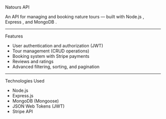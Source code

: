  Natours API

An API for managing and booking nature tours — built with Node.js ,  Express , and MongoDB .

---

  Features
- User authentication and authorization (JWT)
- Tour management (CRUD operations)
- Booking system with Stripe payments
- Reviews and ratings
- Advanced filtering, sorting, and pagination

---

  Technologies Used
- Node.js
- Express.js
- MongoDB (Mongoose)
- JSON Web Tokens (JWT)
- Stripe API
